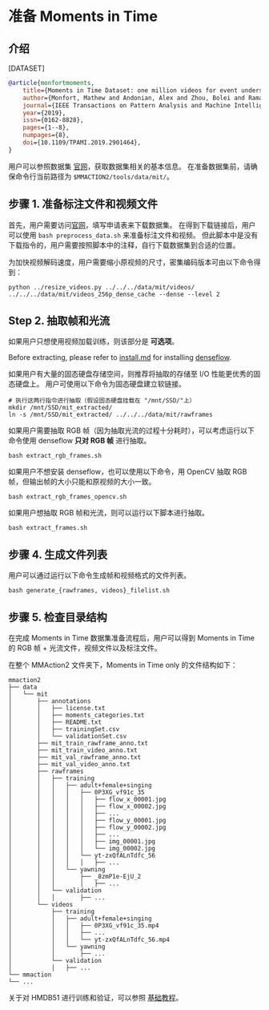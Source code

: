 # 准备 Moments in Time

## 介绍

[DATASET]

```BibTeX
@article{monfortmoments,
    title={Moments in Time Dataset: one million videos for event understanding},
    author={Monfort, Mathew and Andonian, Alex and Zhou, Bolei and Ramakrishnan, Kandan and Bargal, Sarah Adel and Yan, Tom and Brown, Lisa and Fan, Quanfu and Gutfruend, Dan and Vondrick, Carl and others},
    journal={IEEE Transactions on Pattern Analysis and Machine Intelligence},
    year={2019},
    issn={0162-8828},
    pages={1--8},
    numpages={8},
    doi={10.1109/TPAMI.2019.2901464},
}
```

用户可以参照数据集 [官网](http://moments.csail.mit.edu/)，获取数据集相关的基本信息。
在准备数据集前，请确保命令行当前路径为 `$MMACTION2/tools/data/mit/`。

## 步骤 1. 准备标注文件和视频文件

首先，用户需要访问[官网](http://moments.csail.mit.edu/)，填写申请表来下载数据集。
在得到下载链接后，用户可以使用 `bash preprocess_data.sh` 来准备标注文件和视频。
但此脚本中是没有下载指令的，用户需要按照脚本中的注释，自行下载数据集到合适的位置。

为加快视频解码速度，用户需要缩小原视频的尺寸，密集编码版本可由以下命令得到：

```shell
python ../resize_videos.py ../../../data/mit/videos/ ../../../data/mit/videos_256p_dense_cache --dense --level 2
```

## Step 2. 抽取帧和光流

如果用户只想使用视频加载训练，则该部分是 **可选项**。

Before extracting, please refer to [install.md](/docs/install.md) for installing [denseflow](https://github.com/open-mmlab/denseflow).

如果用户有大量的固态硬盘存储空间，则推荐将抽取的存储至 I/O 性能更优秀的固态硬盘上。
用户可使用以下命令为固态硬盘建立软链接。

```shell
# 执行这两行指令进行抽取（假设固态硬盘挂载在 "/mnt/SSD/"上）
mkdir /mnt/SSD/mit_extracted/
ln -s /mnt/SSD/mit_extracted/ ../../../data/mit/rawframes
```

如果用户需要抽取 RGB 帧（因为抽取光流的过程十分耗时），可以考虑运行以下命令使用 denseflow **只对 RGB 帧** 进行抽取。

```shell
bash extract_rgb_frames.sh
```

如果用户不想安装 denseflow，也可以使用以下命令，用 OpenCV 抽取 RGB 帧，但输出帧的大小只能和原视频的大小一致。

```shell
bash extract_rgb_frames_opencv.sh
```

如果用户想抽取 RGB 帧和光流，则可以运行以下脚本进行抽取。

```shell
bash extract_frames.sh
```

## 步骤 4. 生成文件列表

用户可以通过运行以下命令生成帧和视频格式的文件列表。

```shell
bash generate_{rawframes, videos}_filelist.sh
```

## 步骤 5. 检查目录结构

在完成 Moments in Time 数据集准备流程后，用户可以得到 Moments in Time 的 RGB 帧 + 光流文件，视频文件以及标注文件。

在整个 MMAction2 文件夹下，Moments in Time only 的文件结构如下：

```
mmaction2
├── data
│   └── mit
│       ├── annotations
│       │   ├── license.txt
│       │   ├── moments_categories.txt
│       │   ├── README.txt
│       │   ├── trainingSet.csv
│       │   └── validationSet.csv
│       ├── mit_train_rawframe_anno.txt
│       ├── mit_train_video_anno.txt
│       ├── mit_val_rawframe_anno.txt
│       ├── mit_val_video_anno.txt
│       ├── rawframes
│       │   ├── training
│       │   │   ├── adult+female+singing
│       │   │   │   ├── 0P3XG_vf91c_35
│       │   │   │   │   ├── flow_x_00001.jpg
│       │   │   │   │   ├── flow_x_00002.jpg
│       │   │   │   │   ├── ...
│       │   │   │   │   ├── flow_y_00001.jpg
│       │   │   │   │   ├── flow_y_00002.jpg
│       │   │   │   │   ├── ...
│       │   │   │   │   ├── img_00001.jpg
│       │   │   │   │   └── img_00002.jpg
│       │   │   │   └── yt-zxQfALnTdfc_56
│       │   │   │   │   ├── ...
│       │   │   └── yawning
│       │   │       ├── _8zmP1e-EjU_2
│       │   │       │   ├── ...
│       │   └── validation
│       │   │       ├── ...
│       └── videos
│           ├── training
│           │   ├── adult+female+singing
│           │   │   ├── 0P3XG_vf91c_35.mp4
│           │   │   ├── ...
│           │   │   └── yt-zxQfALnTdfc_56.mp4
│           │   └── yawning
│           │       ├── ...
│           └── validation
│           │   ├── ...
└── mmaction
└── ...

```

关于对 HMDB51 进行训练和验证，可以参照 [基础教程](/docs_zh_CN/getting_started.md)。
